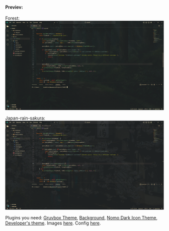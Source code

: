 #### Previev:

Forest:
![Previev gfhg.jpg](./previev/previev_g.png)

Japan-rain-sakura:
![Previev japan-rain-sakura.jpg](./previev/previev-j.png)

Plugins you need: [Gruvbox Theme](https://marketplace.visualstudio.com/items?itemName=jdinhlife.gruvbox), [Background](https://marketplace.visualstudio.com/items?itemName=shalldie.background), [Nomo Dark Icon Theme](https://marketplace.visualstudio.com/items?itemName=be5invis.vscode-icontheme-nomo-dark), [Developer's theme](https://marketplace.visualstudio.com/items?itemName=Rajeshwaran.developer-theme-dark).
Images [here](./images/).
Config [here](./config/settings.json).